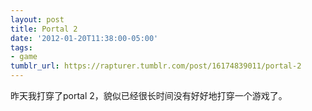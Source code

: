 ```yaml
---
layout: post
title: Portal 2
date: '2012-01-20T11:38:00-05:00'
tags:
- game
tumblr_url: https://rapturer.tumblr.com/post/16174839011/portal-2
---
```

昨天我打穿了portal 2，貌似已经很长时间没有好好地打穿一个游戏了。

